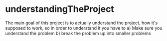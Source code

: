 # understandingTheProject
The main goal of this project is to actually understand the project, how it's supposed to work, so in order to understand it you have to
a) Make sure you understand the problem
b) break the problem up into smaller problems

